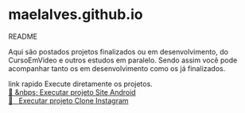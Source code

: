 # maelalves.github.io
README

Aqui são postados projetos finalizados ou em desenvolvimento, do CursoEmVideo e outros estudos em paralelo.
Sendo assim você pode acompanhar tanto os em desenvolvimento como os já finalizados.

link rapido
Execute diretamente os projetos.
<br>
<a href="https://maelalves.github.io/android/index.html" target="_blank"> &#x1F517; &nbps; Executar projeto Site Android</a>
<br>
<a href="https://maelalves.github.io/landingPageInstagram/#" traget="_blank"> &#x1F517; &nbsp; Executar projeto Clone Instagram</a>


